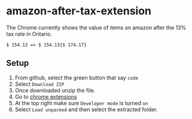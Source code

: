 # amazon-after-tax-extension

The Chrome currently shows the value of items on amazon after the 13% tax rate in Ontario.
```
$ 154.13 => $ 154.13{$ 174.17}
```

## Setup 
1. From github, select the green button that say `code`
1. Select `Download ZIP`
1. Once downloaded unzip the file.
1. Go to [chrome extensions](chrome://extensions/)
1. At the top right make sure `Developer mode` is turned `on`
1. Select `Load unpacked` and then select the extracted folder.

